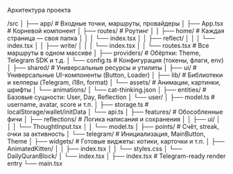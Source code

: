 Архитектура проекта

/src
│
├── app/ # Входные точки, маршруты, провайдеры
│ ├── App.tsx # Корневой компонент
│ ├── routes/ # Роутинг
│ │ ├── home/ # Каждая страница — своя папка
│ │ │ └── index.tsx
│ │ ├── reflect/
│ │ │ └── index.tsx
│ │ ├── write/
│ │ │ └── index.tsx
│ │ └── routes.tsx # Все маршруты в одном массиве
│ ├── providers/ # Обёртки: Theme, Telegram SDK и т.д.
│ └── config.ts # Конфигурация (токены, флаги, env)
│
├── shared/ # Универсальные ресурсы и утилиты
│ ├── ui/ # Универсальные UI-компоненты (Button, Loader)
│ ├── lib/ # Библиотеки и хелперы (Telegram, i18n, format)
│ └── assets/ # Анимации, картинки, шрифты
│ └── animations/
│ └── cat-thinking.json
│
├── entities/ # Базовые сущности: User, Day, Reflection
│ └── user/
│ ├── model.ts # username, avatar, score и т.п.
│ ├── storage.ts # localStorage/wallet/initData
│ └── api.ts
│
├── features/ # Обособленные фичи
│ ├── reflections/ # Логика написания и сохранения
│ │ ├── ui/
│ │ │ └── ThoughtInput.tsx
│ │ └── model.ts
│ ├── points/ # Счёт, streak, очки за активность
│ └── telegram/ # Инициализация, MainButton, Theme
│
├── widgets/ # Готовые виджеты: котики, карточки и т.п.
│ ├── AnimatedKitten/
│ │ ├── index.tsx
│ │ └── styles.css
│ └── DailyQuranBlock/
│ └── index.tsx
│
├── index.tsx # Telegram-ready render entry
└── main.tsx
